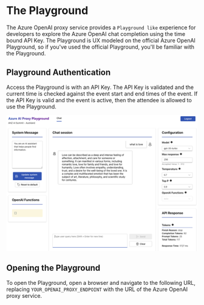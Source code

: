 # The Playground

The Azure OpenAI proxy service provides a `Playground like` experience for developers to explore the Azure OpenAI chat completion using the time bound API Key. The Playground is UX modeled on the official Azure OpenAI Playground, so if you've used the official Playground, you'll be familiar with the Playground.

## Playground Authentication

Access the Playground is with an API Key. The API Key is validated and the current time is checked against the event start and end times of the event. If the API Key is valid and the event is active, then the attendee is allowed to use the Playground.

![The Azure OpenAI Playground-like experience](media/openai_proxy_playground.png)

## Opening the Playground

To open the Playground, open a browser and navigate to the following URL, replacing `YOUR_OPENAI_PROXY_ENDPOINT` with the URL of the Azure OpenAI proxy service.
